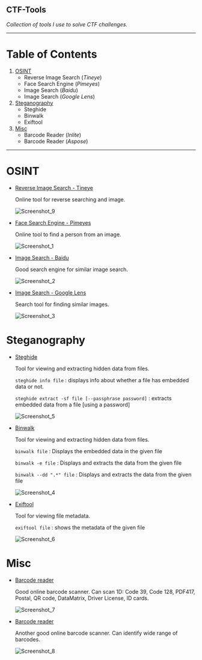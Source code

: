 CTF-Tools
---------------

*Collection of tools I use to solve CTF challenges.*

---------------
# Table of Contents

1. [OSINT](#osint)
    - Reverse Image Search (*Tineye*)
    - Face Search Engine (*Pimeyes*)
    - Image Search (*Baidu*)
    - Image Search (*Google Lens*)
2. [Steganography](#steganography)
    - Steghide
    - Binwalk
    - Exiftool
10. [Misc](#misc)
    - Barcode Reader (*Inlite*)
    - Barcode Reader (*Aspose*)

---------------

OSINT
====================

* [Reverse Image Search - Tineye](https://tineye.com/)

	Online tool for reverse searching and image.
  
  ![Screenshot_9](https://user-images.githubusercontent.com/100603074/158078956-f168d6be-f410-4a84-89d8-04ceade7c3f2.jpg)


* [Face Search Engine - Pimeyes](https://pimeyes.com/)

	Online tool to find a person from an image.
  
  ![Screenshot_1](https://user-images.githubusercontent.com/100603074/158078970-29fc9381-5dd4-43cd-bccb-825ba40a81af.jpg)

  
* [Image Search - Baidu](https://image.baidu.com/)

	Good search engine for similar image search.
  
  ![Screenshot_2](https://user-images.githubusercontent.com/100603074/158078987-79050066-976b-47a0-8a62-46734adef8b3.jpg)


* [Image Search - Google Lens](https://lens.google/)

	Search tool for finding similar images.
  
  ![Screenshot_3](https://user-images.githubusercontent.com/100603074/158079207-1fc47b73-6d45-4e00-a20a-22ea85c0fcad.jpg)


Steganography
====================

* [Steghide](https://www.kali.org/tools/steghide/)

	Tool for viewing and extracting hidden data from files.
  
  `steghide info file` : displays info about whether a file has embedded data or not.
  
  `steghide extract -sf file [--passphrase password]` : extracts embedded data from a file [using a password]
  
  ![Screenshot_5](https://user-images.githubusercontent.com/100603074/158079780-c9f88efe-0b06-4845-b988-919dab07015f.jpg)


* [Binwalk](https://www.kali.org/tools/binwalk/)
  
  Tool for viewing and extracting hidden data from files.
  
	`binwalk file` : Displays the embedded data in the given file
  
  `binwalk -e file` : Displays and extracts the data from the given file
  
  `binwalk --dd ".*" file` : Displays and extracts the data from the given file
  
  ![Screenshot_4](https://user-images.githubusercontent.com/100603074/158079711-8e67816f-36b0-46e8-a1c9-f820e4568beb.jpg)

  
* [Exiftool](https://www.exiftool.org/)

	Tool for viewing file metadata.
  
  `exiftool file` : shows the metadata of the given file

  ![Screenshot_6](https://user-images.githubusercontent.com/100603074/158080117-fbfc5353-6f91-49dd-a90d-fe14ce60b9e6.jpg)


Misc
====================

* [Barcode reader](https://online-barcode-reader.inliteresearch.com/)

	Good online barcode scanner. Can scan 1D: Code 39, Code 128, PDF417, Postal, QR code, DataMatrix, Driver License, ID cards.

  ![Screenshot_7](https://user-images.githubusercontent.com/100603074/158078594-fd4660cf-7226-4701-a74d-29a7f78d0d76.jpg)
  
* [Barcode reader](https://online-barcode-reader.inliteresearch.com/)

	Another good online barcode scanner. Can identify wide range of barcodes.
  
  ![Screenshot_8](https://user-images.githubusercontent.com/100603074/158078705-5ac842db-d33b-435c-b7a3-3a68f2444143.jpg)

